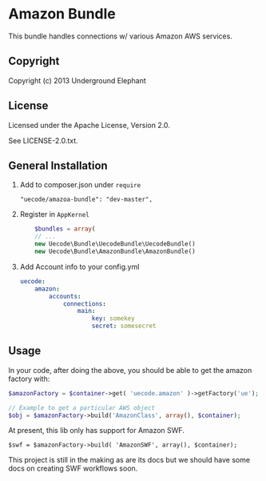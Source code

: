 Amazon Bundle
============

This bundle handles connections w/ various Amazon AWS services.

## Copyright

Copyright (c) 2013 Underground Elephant

## License

Licensed under the Apache License, Version 2.0.

See LICENSE-2.0.txt.

## General Installation

1. Add to composer.json under `require`

	```
	"uecode/amazoa-bundle": "dev-master",
	```

2. Register in `AppKernel`

	``` php
		$bundles = array(
		// ...
		new Uecode\Bundle\UecodeBundle\UecodeBundle()
		new Uecode\Bundle\AmazonBundle\AmazonBundle()
	```

3. Add Account info to your config.yml

	```yml
	uecode:
	    amazon:
	        accounts:
	            connections:
	                main:
	                    key: somekey
	                    secret: somesecret
	```

## Usage

In your code, after doing the above, you should be able to get the amazon factory with:

```php
$amazonFactory = $container->get( 'uecode.amazon' )->getFactory('ue');

// Example to get a particular AWS object
$obj = $amazonFactory->build('AmazonClass', array(), $container);
```

At present, this lib only has support for Amazon SWF.
```
$swf = $amazonFactory->build( 'AmazonSWF', array(), $container);
```

This project is still in the making as are its docs but we should have some docs on
creating SWF workflows soon.
